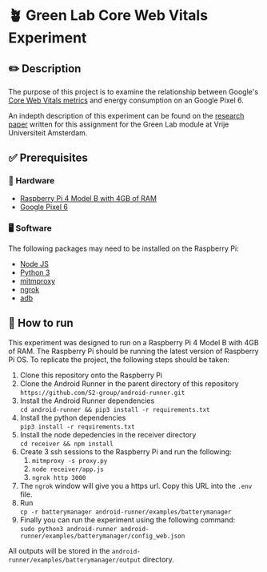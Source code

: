 # 🪴 Green Lab Core Web Vitals Experiment

## ✏️ Description

The purpose of this project is to examine the relationship between Google's [Core Web Vitals metrics](https://web.dev/explore/learn-core-web-vitals) and energy consumption on an Google Pixel 6.

An indepth description of this experiment can be found on the [research paper](https://www.overleaf.com/read/snmthytxnrst#1030cc) written for this assignment for the Green Lab module at Vrije Universiteit Amsterdam.

## ✅ Prerequisites

### 📱 Hardware

- [Raspberry Pi 4 Model B with 4GB of RAM](https://www.raspberrypi.com/products/raspberry-pi-4-model-b/)
- [Google Pixel 6](https://store.google.com/nl/product/pixel_6a?hl=nl)

### 🖥️ Software

The following packages may need to be installed on the Raspberry Pi:

- [Node JS](https://nodejs.org/en/)
- [Python 3](https://www.python.org/downloads/)
- [mitmproxy](https://mitmproxy.org/)
- [ngrok](https://ngrok.com/)
- [adb](https://developer.android.com/studio/command-line/adb)

## 🤔 How to run

This experiment was designed to run on a Raspberry Pi 4 Model B with 4GB of RAM. The Raspberry Pi should be running the latest version of Raspberry Pi OS. To replicate the project, the following steps should be taken:

1. Clone this repository onto the Raspberry Pi
2. Clone the Android Runner in the parent directory of this repository `https://github.com/S2-group/android-runner.git`
3. Install the Android Runner dependencies <br/>
   `cd android-runner && pip3 install -r requirements.txt`
4. Install the python dependencies <br/>`pip3 install -r requirements.txt`
5. Install the node depedencies in the receiver directory <br> `cd receiver && npm install`
6. Create 3 ssh sessions to the Raspberry Pi and run the following:
   1. `mitmproxy -s proxy.py`
   2. `node receiver/app.js`
   3. `ngrok http 3000`
7. The `ngrok` window will give you a https url. Copy this URL into the `.env` file.
8. Run <br> `cp -r batterymanager android-runner/examples/batterymanager`
9. Finally you can run the experiment using the following command: <br>
   `sudo python3 android-runner android-runner/examples/batterymanager/config_web.json`

All outputs will be stored in the `android-runner/examples/batterymanager/output` directory.

